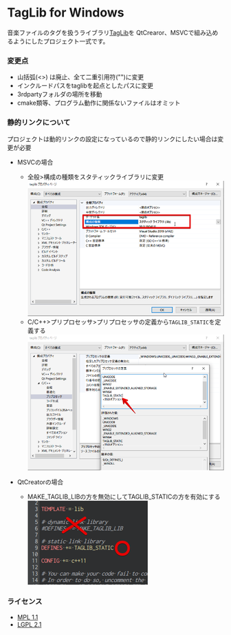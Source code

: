 # TagLib for Windows

音楽ファイルのタグを扱うライブラリ[TagLib](https://taglib.org)を
QtCrearor、MSVCで組み込めるようにしたプロジェクト一式です。

### 変更点
- 山括弧(<>) は廃止、全て二重引用符("")に変更
- インクルードパスをtaglibを起点としたパスに変更
- 3rdpartyフォルダの場所を移動
- cmake類等、プログラム動作に関係ないファイルはオミット

### 静的リンクについて

プロジェクトは動的リンクの設定になっているので静的リンクにしたい場合は変更が必要

- MSVCの場合
  - 全般>構成の種類をスタティックライブラリに変更
  ![](img/01.png)
  - C/C++>プリプロセッサ>プリプロセッサの定義から`TAGLIB_STATIC`を定義する
  ![](img/02.png)

- QtCreatorの場合
  - MAKE_TAGLIB_LIBの方を無効にしてTAGLIB_STATICの方を有効にする
  ![](img/03.png)

### ライセンス
- [MPL 1.1](COPYING.MPL)
- [LGPL 2.1](COPYING.LGPL)